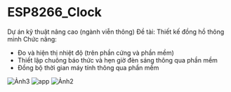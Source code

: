 # ESP8266_Clock
Dự án kỹ thuật nâng cao (ngành viễn thông)
Đề tài: Thiết kế đồng hồ thông minh 
Chức năng: 
- Đo và hiện thị nhiệt độ (trên phần cứng và phần mềm)
- Thiết lập chuông báo thức và hẹn giờ đèn sáng thông qua phần mềm
- Đồng bộ thời gian máy tính thông qua phần mềm


![Ảnh3](https://github.com/user-attachments/assets/640bef6c-6080-43cf-b12b-68171538787a)
![app](https://github.com/user-attachments/assets/31cd1b5e-d53d-478f-ae33-43038d57bd3c)
![Ảnh2](https://github.com/user-attachments/assets/fb374f17-ba77-4660-b7b6-fcacd689052c)


